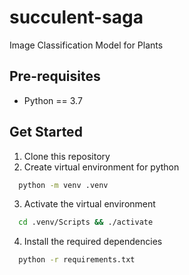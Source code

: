# succulent-saga

Image Classification Model for Plants

## Pre-requisites

- Python == 3.7

## Get Started

1. Clone this repository
2. Create virtual environment for python

```bash
  python -m venv .venv
```

3. Activate the virtual environment

```bash
  cd .venv/Scripts && ./activate
```

4. Install the required dependencies

```bash
  python -r requirements.txt
```
